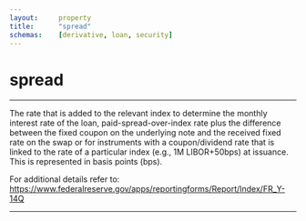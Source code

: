 ```yaml
---
layout:     property
title:      "spread"
schemas:    [derivative, loan, security]
---
```


# spread

---

The rate that is added to the relevant index to determine the monthly interest rate of the loan, paid-spread-over-index rate plus the 
difference between the fixed coupon on the underlying note and the received fixed rate on the swap or for instruments with a coupon/dividend rate that is linked to the rate of a particular index (e.g., 1M LIBOR+50bps) at issuance. This is represented in basis points (bps).

For additional details refer to: https://www.federalreserve.gov/apps/reportingforms/Report/Index/FR_Y-14Q

--- 